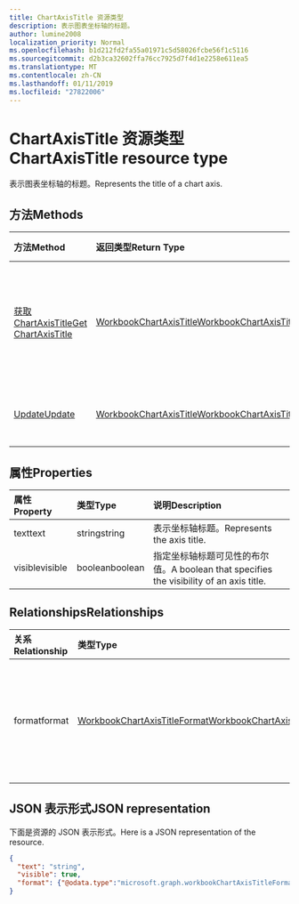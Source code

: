 ```yaml
---
title: ChartAxisTitle 资源类型
description: 表示图表坐标轴的标题。
author: lumine2008
localization_priority: Normal
ms.openlocfilehash: b1d212fd2fa55a01971c5d58026fcbe56f1c5116
ms.sourcegitcommit: d2b3ca32602ffa76cc7925d7f4d1e2258e611ea5
ms.translationtype: MT
ms.contentlocale: zh-CN
ms.lasthandoff: 01/11/2019
ms.locfileid: "27822006"
---
```

# <a name="chartaxistitle-resource-type"></a><span data-ttu-id="294da-103">ChartAxisTitle 资源类型</span><span class="sxs-lookup"><span data-stu-id="294da-103">ChartAxisTitle resource type</span></span>

<span data-ttu-id="294da-104">表示图表坐标轴的标题。</span><span class="sxs-lookup"><span data-stu-id="294da-104">Represents the title of a chart axis.</span></span>


## <a name="methods"></a><span data-ttu-id="294da-105">方法</span><span class="sxs-lookup"><span data-stu-id="294da-105">Methods</span></span>

| <span data-ttu-id="294da-106">方法</span><span class="sxs-lookup"><span data-stu-id="294da-106">Method</span></span>           | <span data-ttu-id="294da-107">返回类型</span><span class="sxs-lookup"><span data-stu-id="294da-107">Return Type</span></span>    |<span data-ttu-id="294da-108">说明</span><span class="sxs-lookup"><span data-stu-id="294da-108">Description</span></span>|
|:---------------|:--------|:----------|
|[<span data-ttu-id="294da-109">获取 ChartAxisTitle</span><span class="sxs-lookup"><span data-stu-id="294da-109">Get ChartAxisTitle</span></span>](../api/chartaxistitle-get.md) | [<span data-ttu-id="294da-110">WorkbookChartAxisTitle</span><span class="sxs-lookup"><span data-stu-id="294da-110">WorkbookChartAxisTitle</span></span>](chartaxistitle.md) |<span data-ttu-id="294da-111">读取 chartAxisTitle 对象的属性和关系。</span><span class="sxs-lookup"><span data-stu-id="294da-111">Read properties and relationships of chartAxisTitle object.</span></span>|
|[<span data-ttu-id="294da-112">Update</span><span class="sxs-lookup"><span data-stu-id="294da-112">Update</span></span>](../api/chartaxistitle-update.md) | [<span data-ttu-id="294da-113">WorkbookChartAxisTitle</span><span class="sxs-lookup"><span data-stu-id="294da-113">WorkbookChartAxisTitle</span></span>](chartaxistitle.md)    |<span data-ttu-id="294da-114">更新 ChartAxisTitle 对象</span><span class="sxs-lookup"><span data-stu-id="294da-114">Update ChartAxisTitle object.</span></span> |

## <a name="properties"></a><span data-ttu-id="294da-115">属性</span><span class="sxs-lookup"><span data-stu-id="294da-115">Properties</span></span>
| <span data-ttu-id="294da-116">属性</span><span class="sxs-lookup"><span data-stu-id="294da-116">Property</span></span>     | <span data-ttu-id="294da-117">类型</span><span class="sxs-lookup"><span data-stu-id="294da-117">Type</span></span>   |<span data-ttu-id="294da-118">说明</span><span class="sxs-lookup"><span data-stu-id="294da-118">Description</span></span>|
|:---------------|:--------|:----------|
|<span data-ttu-id="294da-119">text</span><span class="sxs-lookup"><span data-stu-id="294da-119">text</span></span>|<span data-ttu-id="294da-120">string</span><span class="sxs-lookup"><span data-stu-id="294da-120">string</span></span>|<span data-ttu-id="294da-121">表示坐标轴标题。</span><span class="sxs-lookup"><span data-stu-id="294da-121">Represents the axis title.</span></span>|
|<span data-ttu-id="294da-122">visible</span><span class="sxs-lookup"><span data-stu-id="294da-122">visible</span></span>|<span data-ttu-id="294da-123">boolean</span><span class="sxs-lookup"><span data-stu-id="294da-123">boolean</span></span>|<span data-ttu-id="294da-124">指定坐标轴标题可见性的布尔值。</span><span class="sxs-lookup"><span data-stu-id="294da-124">A boolean that specifies the visibility of an axis title.</span></span>|

## <a name="relationships"></a><span data-ttu-id="294da-125">Relationships</span><span class="sxs-lookup"><span data-stu-id="294da-125">Relationships</span></span>
| <span data-ttu-id="294da-126">关系</span><span class="sxs-lookup"><span data-stu-id="294da-126">Relationship</span></span> | <span data-ttu-id="294da-127">类型</span><span class="sxs-lookup"><span data-stu-id="294da-127">Type</span></span>   |<span data-ttu-id="294da-128">说明</span><span class="sxs-lookup"><span data-stu-id="294da-128">Description</span></span>|
|:---------------|:--------|:----------|
|<span data-ttu-id="294da-129">format</span><span class="sxs-lookup"><span data-stu-id="294da-129">format</span></span>|[<span data-ttu-id="294da-130">WorkbookChartAxisTitleFormat</span><span class="sxs-lookup"><span data-stu-id="294da-130">WorkbookChartAxisTitleFormat</span></span>](chartaxistitleformat.md)|<span data-ttu-id="294da-p101">表示图表坐标轴标题的格式。只读。</span><span class="sxs-lookup"><span data-stu-id="294da-p101">Represents the formatting of chart axis title. Read-only.</span></span>|

## <a name="json-representation"></a><span data-ttu-id="294da-133">JSON 表示形式</span><span class="sxs-lookup"><span data-stu-id="294da-133">JSON representation</span></span>

<span data-ttu-id="294da-134">下面是资源的 JSON 表示形式。</span><span class="sxs-lookup"><span data-stu-id="294da-134">Here is a JSON representation of the resource.</span></span>

<!--{
  "blockType": "resource",
  "baseType": "microsoft.graph.entity",
  "optionalProperties": [],
  "@odata.type": "microsoft.graph.workbookChartAxisTitle"
}-->

```json
{
  "text": "string",
  "visible": true,
  "format": {"@odata.type":"microsoft.graph.workbookChartAxisTitleFormat"}
}

```

<!-- uuid: 8fcb5dbc-d5aa-4681-8e31-b001d5168d79
2015-10-25 14:57:30 UTC -->
<!-- {
  "type": "#page.annotation",
  "description": "ChartAxisTitle resource",
  "keywords": "",
  "section": "documentation",
  "tocPath": ""
}-->
